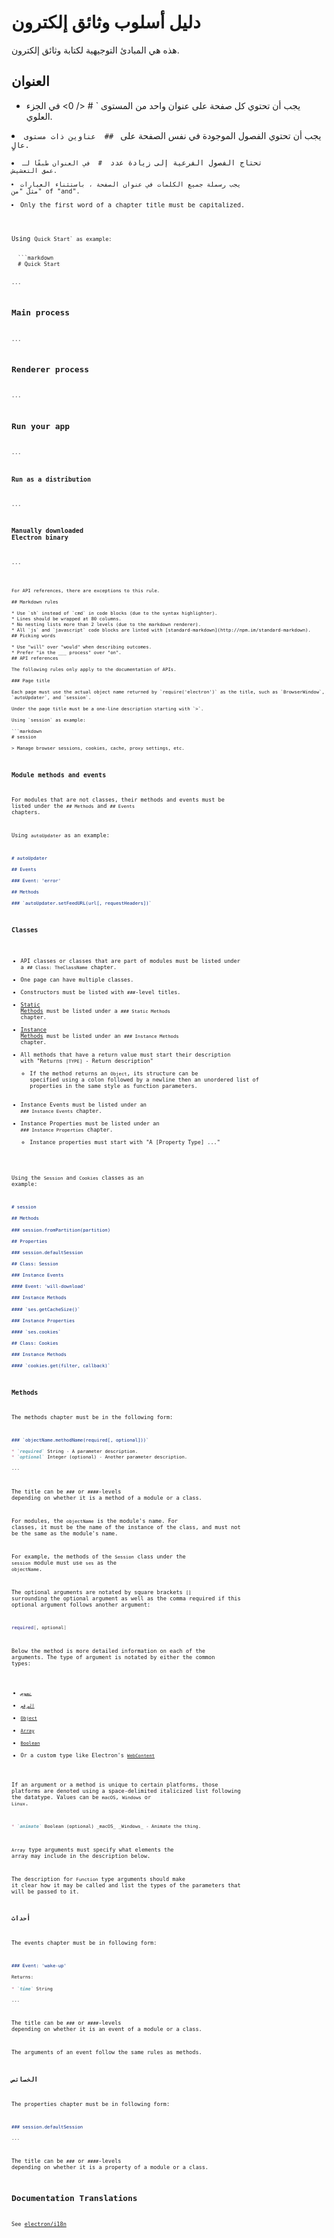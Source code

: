 # دليل أسلوب وثائق إلكترون

هذه هي المبادئ التوجيهية لكتابة وثائق إلكترون.

## العنوان

* يجب أن تحتوي كل صفحة على عنوان واحد من المستوى ` # </ 0> في الجزء العلوي.</li>
<li>يجب أن تحتوي الفصول الموجودة في نفس الصفحة على <code> ## </ 0> عناوين ذات مستوى عالٍ.</li>
<li>تحتاج الفصول الفرعية إلى زيادة عدد <code> # </ 0> في العنوان طبقًا لـ
عمق التعشيش.</li>
<li>يجب رسملة جميع الكلمات في عنوان الصفحة ، باستثناء العبارات
مثل "من" of "and".</li>
<li>Only the first word of a chapter title must be capitalized.</li>
</ul>

<p>Using <code>Quick Start` as example:</p> 
  ```markdown
  # Quick Start
  
  ...
  
  ## Main process
  
  ...
  
  ## Renderer process
  
  ...
  
  ## Run your app
  
  ...
  
  ### Run as a distribution
  
  ...
  
  ### Manually downloaded Electron binary
  
  ...
  ```
  
  For API references, there are exceptions to this rule.
  
  ## Markdown rules
  
  * Use `sh` instead of `cmd` in code blocks (due to the syntax highlighter).
  * Lines should be wrapped at 80 columns.
  * No nesting lists more than 2 levels (due to the markdown renderer).
  * All `js` and `javascript` code blocks are linted with [standard-markdown](http://npm.im/standard-markdown).
  ## Picking words
  
  * Use "will" over "would" when describing outcomes.
  * Prefer "in the ___ process" over "on".
  ## API references
  
  The following rules only apply to the documentation of APIs.
  
  ### Page title
  
  Each page must use the actual object name returned by `require('electron')` as the title, such as `BrowserWindow`, `autoUpdater`, and `session`.
  
  Under the page title must be a one-line description starting with `>`.
  
  Using `session` as example:
  
  ```markdown
  # session
  
  > Manage browser sessions, cookies, cache, proxy settings, etc.
  ```
  
  ### Module methods and events
  
  For modules that are not classes, their methods and events must be listed under the `## Methods` and `## Events` chapters.
  
  Using `autoUpdater` as an example:
  
  ```markdown
  # autoUpdater
  
  ## Events
  
  ### Event: 'error'
  
  ## Methods
  
  ### `autoUpdater.setFeedURL(url[, requestHeaders])`
  ```
  
  ### Classes
  
  * API classes or classes that are part of modules must be listed under a `## Class: TheClassName` chapter.
  * One page can have multiple classes.
  * Constructors must be listed with `###`-level titles.
  * [Static Methods](https://developer.mozilla.org/en-US/docs/Web/JavaScript/Reference/Classes/static) must be listed under a `### Static Methods` chapter.
  * [Instance Methods](https://developer.mozilla.org/en-US/docs/Web/JavaScript/Reference/Classes#Prototype_methods) must be listed under an `### Instance Methods` chapter.
  * All methods that have a return value must start their description with "Returns `[TYPE]` - Return description" 
    * If the method returns an `Object`, its structure can be specified using a colon followed by a newline then an unordered list of properties in the same style as function parameters.
  * Instance Events must be listed under an `### Instance Events` chapter.
  * Instance Properties must be listed under an `### Instance Properties` chapter. 
    * Instance properties must start with "A [Property Type] ..."
  
  Using the `Session` and `Cookies` classes as an example:
  
  ```markdown
  # session
  
  ## Methods
  
  ### session.fromPartition(partition)
  
  ## Properties
  
  ### session.defaultSession
  
  ## Class: Session
  
  ### Instance Events
  
  #### Event: 'will-download'
  
  ### Instance Methods
  
  #### `ses.getCacheSize()`
  
  ### Instance Properties
  
  #### `ses.cookies`
  
  ## Class: Cookies
  
  ### Instance Methods
  
  #### `cookies.get(filter, callback)`
  ```
  
  ### Methods
  
  The methods chapter must be in the following form:
  
  ```markdown
  ### `objectName.methodName(required[, optional]))`
  
  * `required` String - A parameter description.
  * `optional` Integer (optional) - Another parameter description.
  
  ...
  ```
  
  The title can be `###` or `####`-levels depending on whether it is a method of a module or a class.
  
  For modules, the `objectName` is the module's name. For classes, it must be the name of the instance of the class, and must not be the same as the module's name.
  
  For example, the methods of the `Session` class under the `session` module must use `ses` as the `objectName`.
  
  The optional arguments are notated by square brackets `[]` surrounding the optional argument as well as the comma required if this optional argument follows another argument:
  
  ```sh
  required[, optional]
  ```
  
  Below the method is more detailed information on each of the arguments. The type of argument is notated by either the common types:
  
  * [`نصوص`](https://developer.mozilla.org/en-US/docs/Web/JavaScript/Reference/Global_Objects/String)
  * [`الرقم`](https://developer.mozilla.org/en-US/docs/Web/JavaScript/Reference/Global_Objects/Number)
  * [`Object`](https://developer.mozilla.org/en-US/docs/Web/JavaScript/Reference/Global_Objects/Object)
  * [`Array`](https://developer.mozilla.org/en-US/docs/Web/JavaScript/Reference/Global_Objects/Array)
  * [`Boolean`](https://developer.mozilla.org/en-US/docs/Web/JavaScript/Reference/Global_Objects/Boolean)
  * Or a custom type like Electron's [`WebContent`](api/web-contents.md)
  
  If an argument or a method is unique to certain platforms, those platforms are denoted using a space-delimited italicized list following the datatype. Values can be `macOS`, `Windows` or `Linux`.
  
  ```markdown
  * `animate` Boolean (optional) _macOS_ _Windows_ - Animate the thing.
  ```
  
  `Array` type arguments must specify what elements the array may include in the description below.
  
  The description for `Function` type arguments should make it clear how it may be called and list the types of the parameters that will be passed to it.
  
  ### أحداث
  
  The events chapter must be in following form:
  
  ```markdown
  ### Event: 'wake-up'
  
  Returns:
  
  * `time` String
  
  ...
  ```
  
  The title can be `###` or `####`-levels depending on whether it is an event of a module or a class.
  
  The arguments of an event follow the same rules as methods.
  
  ### الخصائص
  
  The properties chapter must be in following form:
  
  ```markdown
  ### session.defaultSession
  
  ...
  ```
  
  The title can be `###` or `####`-levels depending on whether it is a property of a module or a class.
  
  ## Documentation Translations
  
  See [electron/i18n](https://github.com/electron/i18n#readme)